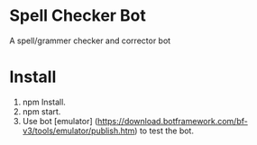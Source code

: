 # Spell Checker Bot
A spell/grammer checker and corrector bot


# Install
1. npm Install.
2. npm start.
3. Use bot [emulator] (https://download.botframework.com/bf-v3/tools/emulator/publish.htm) to test the bot.
